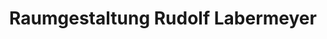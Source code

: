 ---
title: "Raumgestaltung Rudolf Labermeyer"
url: /landshut/raumgestaltung-rudolf-labermeyer/
shop: Möbel
---